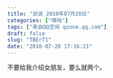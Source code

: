 ```yaml
---
title: "说说 2010年07月20日"
categories: ["嘀咕"]
tags: ["来自QQ空间 qzone.qq.com"]
draft: false
slug: "TBErT1"
date: "2010-07-20 17:16:21"
---
```


不要给我介绍女朋友，要么就两个。
